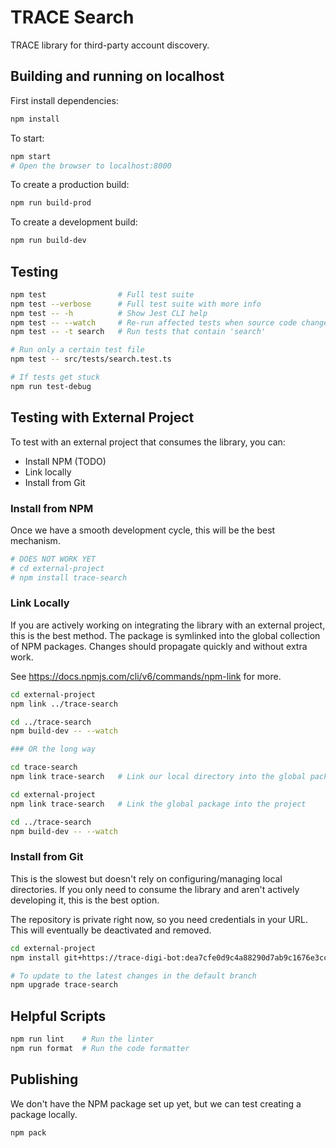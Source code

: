 # TRACE Search #
TRACE library for third-party account discovery.

## Building and running on localhost ##

First install dependencies:

```sh
npm install
```

To start:
```sh
npm start
# Open the browser to localhost:8000
```

To create a production build:

```sh
npm run build-prod
```

To create a development build:

```sh
npm run build-dev
```

## Testing ##

```sh
npm test                # Full test suite
npm test --verbose      # Full test suite with more info
npm test -- -h          # Show Jest CLI help
npm test -- --watch     # Re-run affected tests when source code changes are detected
npm test -- -t search   # Run tests that contain 'search'

# Run only a certain test file
npm test -- src/tests/search.test.ts

# If tests get stuck
npm run test-debug
```

## Testing with External Project ##

To test with an external project that consumes the library, you can:
- Install NPM (TODO)
- Link locally
- Install from Git

### Install from NPM ###

Once we have a smooth development cycle, this will be the best mechanism.

```sh
# DOES NOT WORK YET
# cd external-project
# npm install trace-search
```

### Link Locally ###

If you are actively working on integrating the library with an external project,
this is the best method. The package is symlinked into the global collection of NPM packages.
Changes should propagate quickly and without extra work.

See https://docs.npmjs.com/cli/v6/commands/npm-link for more.

```sh
cd external-project
npm link ../trace-search

cd ../trace-search
npm build-dev -- --watch

### OR the long way

cd trace-search
npm link trace-search   # Link our local directory into the global package folder

cd external-project
npm link trace-search   # Link the global package into the project

cd ../trace-search
npm build-dev -- --watch
```

### Install from Git ###

This is the slowest but doesn't rely on configuring/managing local directories.
If you only need to consume the library and aren't actively developing it, this is the best option.

The repository is private right now, so you need credentials in your URL.
This will eventually be deactivated and removed.

```sh
cd external-project
npm install git+https://trace-digi-bot:dea7cfe0d9c4a88290d7ab9c1676e3ccc44592d3@github.com/TRACE-Digital/trace-search.git

# To update to the latest changes in the default branch
npm upgrade trace-search
```

## Helpful Scripts ##

```sh
npm run lint    # Run the linter
npm run format  # Run the code formatter
```

## Publishing ##

We don't have the NPM package set up yet, but we can test creating a package locally.

```sh
npm pack
```
